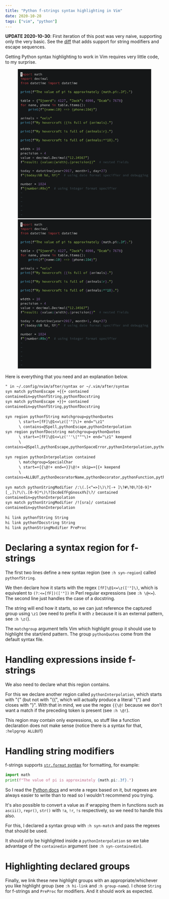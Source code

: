 ```yaml
---
title: "Python f-strings syntax highlighting in Vim"
date: 2020-10-28
tags: ["vim", "python"]
---
```


**UPDATE 2020-10-30**: First iteration of this post was very naive, supporting
only the very basic. See the
[diff](https://gist.github.com/phelipetls/8726d6cd68e66ad6b83586ae53f3b3d8/revisions#diff-8108a43d0db89a371349e6de001c6932fba065485f6790dddd5b011e7ae7f527)
that adds support for string modifiers and escape sequences.

Getting Python syntax highlighting to work in Vim requires very little code, to
my surprise.

<figure class="cocoen">
  <img alt="Before" src="./before.png">
  <img alt="After" src="./after.png">
</figure>

Here is everything that you need and an explanation below.

```vim
" in ~/.config/nvim/after/syntax or ~/.vim/after/syntax
syn match pythonEscape +{{+ contained containedin=pythonfString,pythonfDocstring
syn match pythonEscape +}}+ contained containedin=pythonfString,pythonfDocstring

syn region pythonfString matchgroup=pythonQuotes
      \ start=+[fF]\@1<=\z(['"]\)+ end="\z1"
      \ contains=@Spell,pythonEscape,pythonInterpolation
syn region pythonfDocstring matchgroup=pythonQuotes
      \ start=+[fF]\@1<=\z('''\|"""\)+ end="\z1" keepend
      \ contains=@Spell,pythonEscape,pythonSpaceError,pythonInterpolation,pythonDoctest

syn region pythonInterpolation contained
      \ matchgroup=SpecialChar
      \ start=+{{\@!+ end=+}}\@!+ skip=+{{+ keepend
      \ contains=ALLBUT,pythonDecoratorName,pythonDecorator,pythonFunction,pythonDoctestValue,pythonDoctest

syn match pythonStringModifier /:\(.[<^=>]\)\?[-+ ]\?#\?0\?[0-9]*[_,]\?\(\.[0-9]*\)\?[bcdeEfFgGnosxX%]\?/ contained containedin=pythonInterpolation
syn match pythonStringModifier /![sra]/ contained containedin=pythonInterpolation

hi link pythonfString String
hi link pythonfDocstring String
hi link pythonStringModifier PreProc
```

# Declaring a syntax region for f-strings

The first two lines define a new syntax region (see `:h syn-region`) called
`pythonfString`.

We then declare how it starts with the regex `[fF]\@1<=\z(['"]\)`, which is
equivalent to `(?:<=[fF])(['"])` in Perl regular expressions (see `:h \@<=`).
The second line just handles the case of a docstring.

The string will end how it starts, so we can just reference the captured group
using `\z1` (we need to prefix it with `z` because it is an external pattern,
see `:h \z(`).

The `matchgroup` argument tells Vim which highlight group it should use to
highlight the start/end pattern. The group `pythonQuotes` come from the default
syntax file.

# Handling expressions inside f-strings

We also need to declare what this region contains.

For this we declare another region called `pythonInterpolation`, which starts
with "{" (but not with "{{", which will actually produce a literal "{") and
closes with "}". With that in mind, we use the regex `{{\@!` because we don't
want a match if the preceding token is present (see `:h \@!`).

This region may contain only expressions, so stuff like a function declaration
does not make sense (notice there is a syntax for that, `:helpgrep ALLBUT`)

# Handling string modifiers

f-strings supports
[`str.format` syntax](https://docs.python.org/3/library/string.html#format-examples)
for formatting, for example:

```python
import math
print(f"The value of pi is approximately {math.pi:.3f}.")
```

So I read the
[Python docs](https://docs.python.org/3/library/string.html#format-specification-mini-language)
and wrote a regex based on it, but regexes are always easier to write than to
read so I wouldn't recommend you trying.

It's also possible to convert a value as if wrapping them in functions such as
`ascii()`, `repr()`, `str()` with `!a`, `!r`, `!s` respectively, so we need to
handle this also.

For this, I declared a syntax group with `:h syn-match` and pass the regexes
that should be used.

It should only be highlighted inside a `pythonInterpolation` so we take
advantage of the `containedin` argument (see `:h syn-containedin`).

# Highlighting declared groups

Finally, we link these new highlight groups with an appropriate/whichever you
like highlight group (see `:h hi-link` and `:h group-name`). I chose `String`
for f-strings and `PreProc` for modifiers. And it should work as expected.
